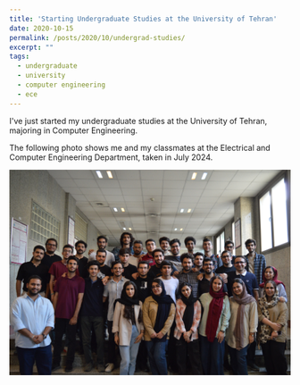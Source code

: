 ```yaml
---
title: 'Starting Undergraduate Studies at the University of Tehran'
date: 2020-10-15
permalink: /posts/2020/10/undergrad-studies/
excerpt: ""
tags:
  - undergraduate
  - university
  - computer engineering
  - ece
---
```


I've just started my undergraduate studies at the University of Tehran, majoring in Computer Engineering.

The following photo shows me and my classmates at the Electrical and Computer Engineering Department, taken in July 2024.

![Computer Engineering students at the Electrical and Computer Engineering Department](/files/ce_students.jpg)
